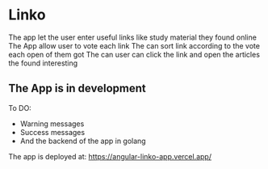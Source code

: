 # Linko

The app let the user enter useful links like study material they found online 
The App allow user to vote each link 
The can sort link according to the vote each open of them got
The can user can click the link and open the articles the found interesting


## The App is in development

To DO:
- Warning messages
- Success messages
- And the backend of the app in golang 


The app is deployed at: https://angular-linko-app.vercel.app/
